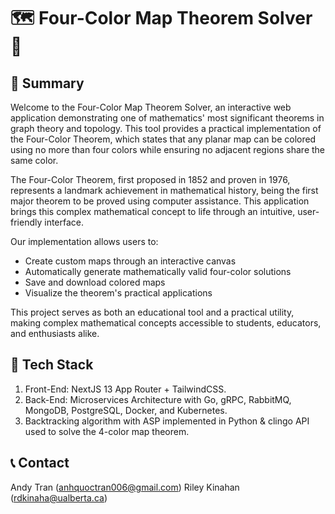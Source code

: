 # 🗺️ Four-Color Map Theorem Solver 🎨

## 🌟 Summary

Welcome to the Four-Color Map Theorem Solver, an interactive web application demonstrating one of mathematics' most significant theorems in graph theory and topology. This tool provides a practical implementation of the Four-Color Theorem, which states that any planar map can be colored using no more than four colors while ensuring no adjacent regions share the same color.

The Four-Color Theorem, first proposed in 1852 and proven in 1976, represents a landmark achievement in mathematical history, being the first major theorem to be proved using computer assistance. This application brings this complex mathematical concept to life through an intuitive, user-friendly interface.

Our implementation allows users to:
- Create custom maps through an interactive canvas
- Automatically generate mathematically valid four-color solutions
- Save and download colored maps
- Visualize the theorem's practical applications

This project serves as both an educational tool and a practical utility, making complex mathematical concepts accessible to students, educators, and enthusiasts alike.

## 🚀 Tech Stack

1. Front-End: NextJS 13 App Router + TailwindCSS.
2. Back-End: Microservices Architecture with Go, gRPC, RabbitMQ, MongoDB, PostgreSQL, Docker, and Kubernetes.
3. Backtracking algorithm with ASP implemented in Python & clingo API used to solve the 4-color map theorem.

## 📞 Contact

Andy Tran (anhquoctran006@gmail.com)
Riley Kinahan (rdkinaha@ualberta.ca)

